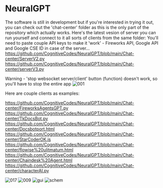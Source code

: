 # NeuralGPT
The software is still in development but if you're interested in trying it out, you can check out the 'chat-center' folder as this is the only part of the repository which actually works.
Here's the latest vesion of server you can run yourself and connect to it all sorts of clients from the same folder: 
You'll need to paste couple API keys to make it 'work' - Fireworks  API, Google API and Google CSE ID in case of the server...
https://github.com/CognitiveCodes/NeuralGPT/blob/main/Chat-center/ServerV2.py
https://github.com/CognitiveCodes/NeuralGPT/blob/main/Chat-center/serverV3.py

Warning - 'stop websocket server/client' button (function) doesn't work, so you'll have to stop the entire app
![001](https://github.com/CognitiveCodes/NeuralGPT/assets/133844350/ee4f6faa-4e00-417b-8907-3843b362db09)

Here are couple clients as examples:

https://github.com/CognitiveCodes/NeuralGPT/blob/main/Chat-center/FireworksAgentsGPT.py
https://github.com/CognitiveCodes/NeuralGPT/blob/main/Chat-center/TkDocsBot.py
https://github.com/CognitiveCodes/NeuralGPT/blob/main/Chat-center/Docsbotport.html
https://github.com/CognitiveCodes/NeuralGPT/blob/main/Chat-center/StarCoderOK.js
https://github.com/CognitiveCodes/NeuralGPT/blob/main/Chat-center/flowise%20ulitmatum.html
https://github.com/CognitiveCodes/NeuralGPT/blob/main/Chat-center/Chaindesk%20Agent.html
https://github.com/CognitiveCodes/NeuralGPT/blob/main/Chat-center/characterAI.py

![017](https://github.com/CognitiveCodes/NeuralGPT/assets/133844350/1e290007-0ee7-4aaf-bb5d-2c372ab98f0a)
![009](https://github.com/CognitiveCodes/NeuralGPT/assets/133844350/ba873ac5-2265-4dc2-96ce-eac91a02dfa5)
![gui](https://github.com/CognitiveCodes/NeuralGPT/assets/133844350/7b7c4d89-476f-4d74-8697-3dbcdce95609)
![schem](https://github.com/CognitiveCodes/NeuralGPT/assets/133844350/bd1f6d28-dd09-40c8-bc58-1c9439d44197)
